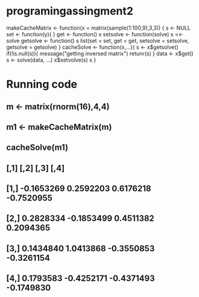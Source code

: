 # programingassingment2
makeCacheMatrix <- function(x = matrix(sample(1:100,9),3,3)) {
  s <- NULL
  set <- function(y){
  }
  get <- function() x
  setsolve <- function(solve) s <<- solve
  getsolve <- function() s
  list(set = set, get = get, setsolve = setsolve, getsolve = getsolve)
}
cacheSolve <- function(x,...){
  s <- x$getsolve()
  if(!is.null(s)){
    message("getting inversed matrix")
    retunr(s)
  }
  data <- x$get()
  s <- solve(data, ...)
  x$setvolve(s)
  s
}
# Running code
## m <- matrix(rnorm(16),4,4)
## m1 <- makeCacheMatrix(m)
## cacheSolve(m1)

## [,1]       [,2]       [,3]       [,4]
## [1,] -0.1653269  0.2592203  0.6176218 -0.7520955
## [2,]  0.2828334 -0.1853499  0.4511382  0.2094365
## [3,]  0.1434840  1.0413868 -0.3550853 -0.3261154
## [4,]  0.1793583 -0.4252171 -0.4371493 -0.1749830

